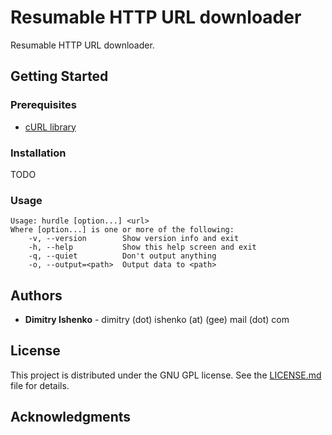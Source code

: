 # Resumable HTTP URL downloader

Resumable HTTP URL downloader.

## Getting Started

### Prerequisites

* [cURL library](https://curl.haxx.se)

### Installation

TODO

### Usage

```
Usage: hurdle [option...] <url>
Where [option...] is one or more of the following:
    -v, --version        Show version info and exit
    -h, --help           Show this help screen and exit
    -q, --quiet          Don't output anything
    -o, --output=<path>  Output data to <path>
```

## Authors

* **Dimitry Ishenko** - dimitry (dot) ishenko (at) (gee) mail (dot) com

## License

This project is distributed under the GNU GPL license. See the
[LICENSE.md](LICENSE.md) file for details.

## Acknowledgments
